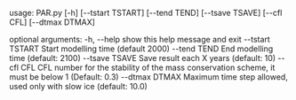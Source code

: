usage: PAR.py [-h] [--tstart TSTART] [--tend TEND] [--tsave TSAVE] [--cfl CFL]
              [--dtmax DTMAX]

optional arguments:
  -h, --help       show this help message and exit
  --tstart TSTART  Start modelling time (default 2000)
  --tend TEND      End modelling time (default: 2100)
  --tsave TSAVE    Save result each X years (default: 10)
  --cfl CFL        CFL number for the stability of the mass conservation
                   scheme, it must be below 1 (Default: 0.3)
  --dtmax DTMAX    Maximum time step allowed, used only with slow ice
                   (default: 10.0)
